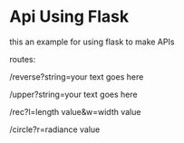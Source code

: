 # Api Using Flask
this an example for using flask to make APIs 

routes:

/reverse?string=your text goes here

/upper?string=your text goes here

/rec?l=length value&w=width value

/circle?r=radiance value


